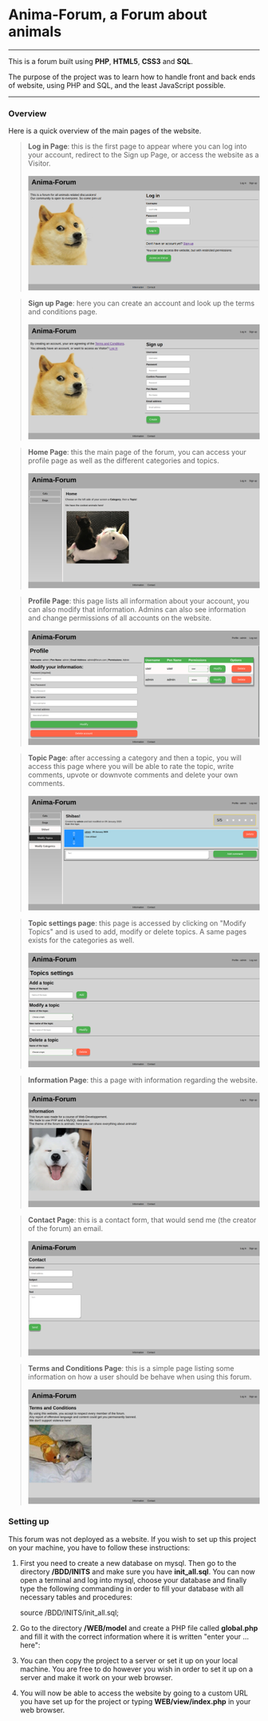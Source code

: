 # Anima-Forum, a Forum about animals

----

This is a forum built using **PHP**, **HTML5**, **CSS3** and **SQL**.

The purpose of the project was to learn how to handle front and back ends of website, using PHP and SQL, and the least JavaScript possible.

----

### Overview

Here is a quick overview of the main pages of the website.

> **Log in Page**: this is the first page to appear where you can log into your account, redirect to the Sign up Page, or access the website as a Visitor.<br><br>
![Where did the image go?](https://raw.githubusercontent.com/Adonis-Stavridis/Anima-Forum/master/imgs/login.png "Log in Page")

>**Sign up Page**: here you can create an account and look up the terms and conditions page.<br><br>
![Where did the image go?](https://raw.githubusercontent.com/Adonis-Stavridis/Anima-Forum/master/imgs/signup.png "Sign up Page")

>**Home Page**: this the main page of the forum, you can access your profile page as well as the different categories and topics.<br><br>
![Where did the image go?](https://raw.githubusercontent.com/Adonis-Stavridis/Anima-Forum/master/imgs/home.png "Home Page")

>**Profile Page**: this page lists all information about your account, you can also modify that information. Admins can also see information and change permissions of all accounts on the website.<br><br>
![Where did the image go?](https://raw.githubusercontent.com/Adonis-Stavridis/Anima-Forum/master/imgs/profile.png "Profile Page")

>**Topic Page**: after accessing a category and then a topic, you will access this page where you will be able to rate the topic, write comments, upvote or downvote comments and delete your own comments.<br><br>
![Where did the image go?](https://raw.githubusercontent.com/Adonis-Stavridis/Anima-Forum/master/imgs/topic.png "Topic Page")

>**Topic settings page**: this page is accessed by clicking on "Modify Topics" and is used to add, modify or delete topics. A same pages exists for the categories as well.<br><br>
![Where did the image go?](https://raw.githubusercontent.com/Adonis-Stavridis/Anima-Forum/master/imgs/settings.png "Topic settings Page")

>**Information Page**: this a page with information regarding the website.<br><br>
![Where did the image go?](https://raw.githubusercontent.com/Adonis-Stavridis/Anima-Forum/master/imgs/info.png "Information Page")

>**Contact Page**: this is a contact form, that would send me (the creator of the forum) an email.<br><br>
![Where did the image go?](https://raw.githubusercontent.com/Adonis-Stavridis/Anima-Forum/master/imgs/contact.png "Contact Page")

>**Terms and Conditions Page**: this is a simple page listing some information on how a user should be behave when using this forum.<br><br>
![Where did the image go?](https://raw.githubusercontent.com/Adonis-Stavridis/Anima-Forum/master/imgs/terms.png "Terms and Conditions Page")

### Setting up

This forum was not deployed as a website.
If you wish to set up this project on your machine, you have to follow these instructions:

1. First you need to create a new database on mysql. Then go to the directory **/BDD/INITS** and make sure you have **init_all.sql**. You can now open a terminal and log into mysql, choose your database and finally type the following commanding in order to fill your database with all necessary tables and procedures:


    source <path to project directory>/BDD/INITS/init_all.sql;

2. Go to the directory **/WEB/model** and create a PHP file called **global.php** and fill it with the correct information where it is written "enter your ... here":


    <?php
    define('SQL_DSN', 'mysql:host=localhost;dbname=enter your database name here');
    define('SQL_USERNAME',  'enter your mysql username here');
    define('SQL_PASSWORD',  'enter your mysql password here');
    ?>

3. You can then copy the project to a server or set it up on your local machine. You are free to do however you wish in order to set it up on a server and make it work on your web browser.

4. You will now be able to access the website by going to a custom URL you have set up for the project or typing **WEB/view/index.php** in your web browser.
